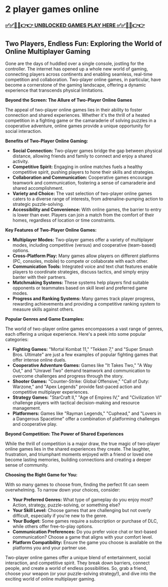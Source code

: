 # 2 player games online

### [✅✅🔴🔴👉👉 UNBLOCKED GAMES PLAY HERE ✅✅🔴🔴👉👉](https://topstoryindia.com)

## Two Players, Endless Fun: Exploring the World of Online Multiplayer Gaming

Gone are the days of huddled over a single console, jostling for the controller. The internet has opened up a whole new world of gaming, connecting players across continents and enabling seamless, real-time competition and collaboration.  Two-player online games, in particular, have become a cornerstone of the gaming landscape, offering a dynamic experience that transcends physical limitations. 

**Beyond the Screen: The Allure of Two-Player Online Games**

The appeal of two-player online games lies in their ability to foster connection and shared experiences. Whether it's the thrill of a heated competition in a fighting game or the camaraderie of solving puzzles in a cooperative adventure, online games provide a unique opportunity for social interaction.  

**Benefits of Two-Player Online Gaming:**

* **Social Connection:**  Two-player games bridge the gap between physical distance, allowing friends and family to connect and enjoy a shared activity.
* **Competitive Spirit:**  Engaging in online matches fuels a healthy competitive spirit, pushing players to hone their skills and strategies.
* **Collaboration and Communication:**  Cooperative games encourage teamwork and communication, fostering a sense of camaraderie and shared accomplishment.
* **Variety and Choice:**  The vast selection of two-player online games caters to a diverse range of interests, from adrenaline-pumping action to strategic puzzle-solving. 
* **Accessibility and Convenience:**  With online games, the barrier to entry is lower than ever. Players can join a match from the comfort of their homes, regardless of location or time constraints.

**Key Features of Two-Player Online Games:**

* **Multiplayer Modes:**  Two-player games offer a variety of multiplayer modes, including competitive (versus) and cooperative (team-based) options.
* **Cross-Platform Play:**  Many games allow players on different platforms (PC, consoles, mobile) to compete or collaborate with each other.
* **Communication Tools:**  Integrated voice and text chat features enable players to coordinate strategies, discuss tactics, and simply enjoy banter with their partners.
* **Matchmaking Systems:**  These systems help players find suitable opponents or teammates based on skill level and preferred game modes.
* **Progress and Ranking Systems:**  Many games track player progress, rewarding achievements and providing a competitive ranking system to measure skills against others.

**Popular Genres and Game Examples:**

The world of two-player online games encompasses a vast range of genres, each offering a unique experience.  Here's a peek into some popular categories:

* **Fighting Games:**  "Mortal Kombat 11," "Tekken 7," and "Super Smash Bros. Ultimate" are just a few examples of popular fighting games that offer intense online duels.
* **Cooperative Adventure Games:**  Games like "It Takes Two," "A Way Out," and "Unravel Two" demand teamwork and communication to overcome challenges and progress through the story.
* **Shooter Games:**  "Counter-Strike: Global Offensive," "Call of Duty: Warzone," and "Apex Legends" provide fast-paced action and competitive multiplayer experiences.
* **Strategy Games:**  "StarCraft II," "Age of Empires IV," and "Civilization VI" challenge players with tactical decision-making and resource management.
* **Platformers:**  Games like "Rayman Legends," "Cuphead," and "Lovers in a Dangerous Spacetime"  offer a combination of platforming challenges and cooperative play.

**Beyond Competition: The Power of Shared Experiences**

While the thrill of competition is a major draw, the true magic of two-player online games lies in the shared experiences they create. The laughter, frustration, and triumphant moments enjoyed with a friend or loved one become lasting memories, building connections and creating a deeper sense of community.  

**Choosing the Right Game for You:**

With so many games to choose from, finding the perfect fit can seem overwhelming. To narrow down your choices, consider:

* **Your Preferred Genres:**  What type of gameplay do you enjoy most? Action, strategy, puzzle-solving, or something else?
* **Your Skill Level:**  Choose games that are challenging but not overly difficult, especially if you're new to the genre.
* **Your Budget:**  Some games require a subscription or purchase of DLC, while others offer free-to-play options.
* **Communication Preferences:**  Do you prefer voice chat or text-based communication? Choose a game that aligns with your comfort level.
* **Platform Compatibility:**  Ensure the game you choose is available on the platforms you and your partner use.

Two-player online games offer a unique blend of entertainment, social interaction, and competitive spirit. They break down barriers, connect people, and create a world of endless possibilities. So, grab a friend, choose your weapon (or your puzzle-solving strategy!), and dive into the exciting world of online multiplayer gaming.